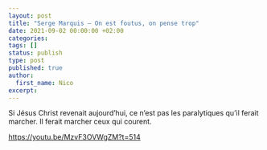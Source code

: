 ```yaml
---
layout: post
title: "Serge Marquis — On est foutus, on pense trop"
date: 2021-09-02 00:00:00 +02:00
categories:
tags: []
status: publish
type: post
published: true
author:
  first_name: Nico
excerpt:
---
```


Si Jésus Christ revenait aujourd’hui, ce n’est pas les paralytiques qu’il ferait marcher. Il ferait marcher ceux qui courent.


<https://youtu.be/MzvF3OVWgZM?t=514>